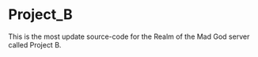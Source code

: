 # Project_B
This is the most update source-code for the Realm of the Mad God server called Project B.
